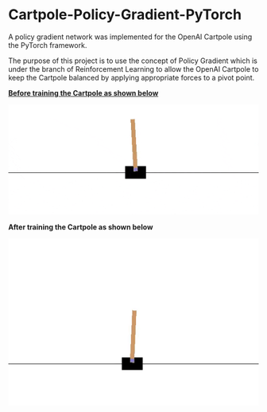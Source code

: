 # Cartpole-Policy-Gradient-PyTorch
A policy gradient network was implemented for the OpenAI Cartpole using the PyTorch framework.

The purpose of this project is to use the concept of Policy Gradient which is under the branch of Reinforcement Learning to allow the OpenAI Cartpole to keep the Cartpole balanced by applying appropriate forces to a pivot point.

<u>**Before training the Cartpole as shown below**</u>

![](https://github.com/harrisloi/Cartpole-Policy-Gradient-PyTorch/blob/main/Images/Untrained%20Cartpole.gif)

**After training the Cartpole as shown below**

![](https://github.com/harrisloi/Cartpole-Policy-Gradient-PyTorch/blob/main/Images/Trained%20Cartpole.gif)
